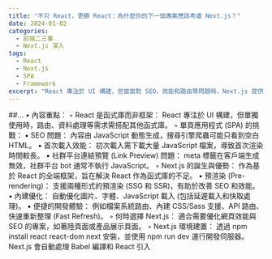 ```yaml
---
title: "不只 React，更勝 React：為什麼你的下一個專案應該考慮 Next.js？"
date: 2024-01-02
categories:
  - 前端二三事
  - Next.js 深入
tags:
  - React
  - Next.js
  - SPA
  - Framework
excerpt: "React 專注於 UI 構建，但當面對 SEO、效能和路由等問題時，Next.js 提供了更全面的解決方案。這篇文章將帶你了解從函式庫到框架的必要性。"
---
```


##...
• 內容重點：
    ◦ React 是函式庫而非框架： React 專注於 UI 構建，但單獨使用時，路由、資料處理等需求需搭配其他函式庫。
    ◦ 單頁應用程式 (SPA) 的挑戰：
        ▪ SEO 問題： 內容由 JavaScript 動態生成，搜尋引擎爬蟲可能只看到空白 HTML。
        ▪ 首次載入效能： 初次載入需下載大量 JavaScript 檔案，導致首次渲染時間較長。
        ▪ 社群平台連結預覽 (Link Preview) 問題： meta 標籤在客戶端生成無效，社群平台 bot 通常不執行 JavaScript。
    ◦ Next.js 的誕生與優勢： 作為基於 React 的全端框架，旨在解決 React 作為函式庫的不足。
        ▪ 預渲染 (Pre-rendering)： 支援兩種形式的預渲染 (SSG 和 SSR)，有助於改善 SEO 和效能。
        ▪ 內建優化： 自動優化圖片、字體、JavaScript 載入 (包括延遲載入和快取處理)。
        ▪ 便捷的開發體驗： 例如檔案系統路由、內建 CSS/Sass 支援、API 路由、快速重新整理 (Fast Refresh)。
    ◦ 何時選擇 Next.js： 適合需要優化網頁效能與 SEO 的專案，如著陸頁面或產品展示頁面。
    ◦ Next.js 環境建置： 透過 npm install react react-dom next 安裝，並使用 npm run dev 運行開發伺服器。Next.js 會自動處理 Babel 編譯和 React 引入
